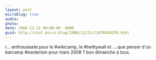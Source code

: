 ```yaml
---
layout: post
microblog: true
audio: 
photo: 
date: 2008-12-21 00:00:00 -0000
guid: http://xtof.micro.blog/2008/12/21/t1070448259.html
---
```

r... enthousiaste pour le #wikicamp, le #twittywall et ....que penser d'un barcamp #esoterism pour mars 2008 ? bon dimanche à tous.
